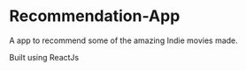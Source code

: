 # Recommendation-App

A app to recommend some of the amazing Indie movies made. 

Built using ReactJs
